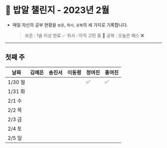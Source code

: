 # 🍚 밥알 챌린지 - 2023년 2월
- 매일 자신의 공부 현황을 `보온`, `취사`, `공복`의 세 가지로 기록합니다.
    
    > 보온 : 1솔 이상 완료 ✅
    취사 : 아직 고민 중 🤔
    공복 : 오늘은 패스 ❌
---

## 첫째 주
**날짜**|김예은|송진서|이동령|정여진|홍여진
---|---|---|---|---|---
1/30 월| | | |✅|✅
1/31 화| | | | |
2/1 수|  | | | |
2/2 목|  | | | |
2/3 금| | | | |
2/4 토| | | | |
2/5 일| | | | |
